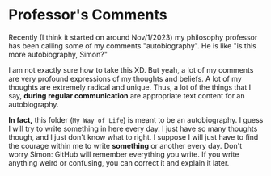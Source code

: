 # Professor's Comments
Recently (I think it started on around Nov/1/2023) my philosophy professor has been calling some of my comments "autobiography". He is like "is this more autobiography, Simon?"

I am not exactly sure how to take this XD. But yeah, a lot of my comments are very profound expressions of my thoughts and beliefs. A lot of my thoughts are extremely radical and unique. Thus, a lot of the things that I say, **during regular communication** are appropriate text content for an autobiography.

**In fact,** this folder (`My_Way_of_Life`) is meant to be an autobiography. I guess I will try to write something in here every day. I just have so many thoughts though, and I just don't know what to right. I suppose I will just have to find the courage within me to write **something** or another every day. Don't worry Simon: GitHub will remember everything you write. If you write anything weird or confusing, you can correct it and explain it later.
